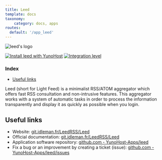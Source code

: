 ```yaml
---
title: Leed
template: docs
taxonomy:
    category: docs, apps
routes:
  default: '/app_leed'
---
```


![leed's logo](image://leed_logo.png?height=80)

[![Install leed with YunoHost](https://install-app.yunohost.org/install-with-yunohost.png)](https://install-app.yunohost.org/?app=leed) [![Integration level](https://dash.yunohost.org/integration/leed.svg)](https://dash.yunohost.org/appci/app/leed)

### Index

- [Useful links](#useful-links)

Leed (short for Light Feed) is a minimalist RSS/ATOM aggregator which offers fast RSS consultation and non-intrusive features.
This aggregator works with a system of automatic tasks in order to process the information transparently and display it as quickly as possible when you login.

## Useful links

+ Website: [git.idleman.fr/LeedRSS/Leed](http://git.idleman.fr/LeedRSS/Leed)
+ Official documentation: [git.idleman.fr/LeedRSS/Leed](http://git.idleman.fr/LeedRSS/Leed)
+ Application software repository: [github.com - YunoHost-Apps/leed](https://github.com/YunoHost-Apps/leed_ynh)
+ Fix a bug or an improvement by creating a ticket (issue): [github.com - YunoHost-Apps/leed/issues](https://github.com/YunoHost-Apps/leed_ynh/issues)
